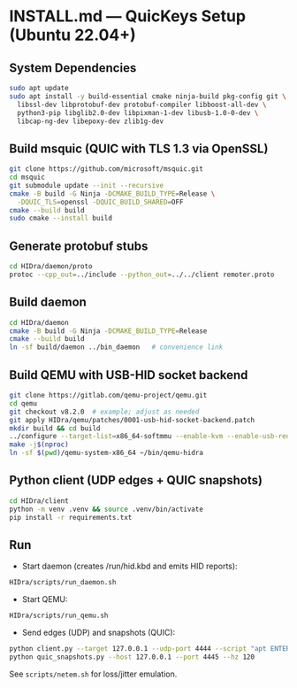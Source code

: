 # INSTALL.md — QuicKeys Setup (Ubuntu 22.04+)

## System Dependencies
```bash
sudo apt update
sudo apt install -y build-essential cmake ninja-build pkg-config git \
  libssl-dev libprotobuf-dev protobuf-compiler libboost-all-dev \
  python3-pip libglib2.0-dev libpixman-1-dev libusb-1.0-0-dev \
  libcap-ng-dev libepoxy-dev zlib1g-dev
```

## Build msquic (QUIC with TLS 1.3 via OpenSSL)
```bash
git clone https://github.com/microsoft/msquic.git
cd msquic
git submodule update --init --recursive
cmake -B build -G Ninja -DCMAKE_BUILD_TYPE=Release \
  -DQUIC_TLS=openssl -DQUIC_BUILD_SHARED=OFF
cmake --build build
sudo cmake --install build
```

## Generate protobuf stubs
```bash
cd HIDra/daemon/proto
protoc --cpp_out=../include --python_out=../../client remoter.proto
```

## Build daemon
```bash
cd HIDra/daemon
cmake -B build -G Ninja -DCMAKE_BUILD_TYPE=Release
cmake --build build
ln -sf build/daemon ../bin_daemon   # convenience link
```

## Build QEMU with USB-HID socket backend
```bash
git clone https://gitlab.com/qemu-project/qemu.git
cd qemu
git checkout v8.2.0  # example; adjust as needed
git apply HIDra/qemu/patches/0001-usb-hid-socket-backend.patch
mkdir build && cd build
../configure --target-list=x86_64-softmmu --enable-kvm --enable-usb-redir
make -j$(nproc)
ln -sf $(pwd)/qemu-system-x86_64 ~/bin/qemu-hidra
```

## Python client (UDP edges + QUIC snapshots)
```bash
cd HIDra/client
python -m venv .venv && source .venv/bin/activate
pip install -r requirements.txt
```

## Run
- Start daemon (creates /run/hid.kbd and emits HID reports):
```bash
HIDra/scripts/run_daemon.sh
```
- Start QEMU:
```bash
HIDra/scripts/run_qemu.sh
```
- Send edges (UDP) and snapshots (QUIC):
```bash
python client.py --target 127.0.0.1 --udp-port 4444 --script "apt ENTER"
python quic_snapshots.py --host 127.0.0.1 --port 4445 --hz 120
```

See `scripts/netem.sh` for loss/jitter emulation.
